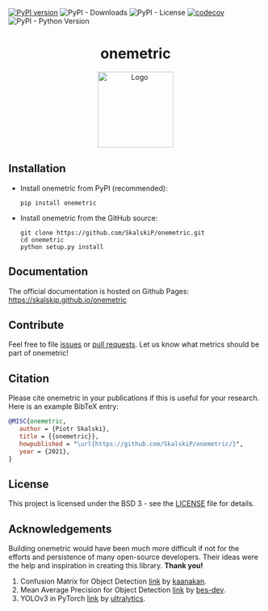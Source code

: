 [![PyPI version](https://badge.fury.io/py/onemetric.svg)](https://badge.fury.io/py/onemetric)
![PyPI - Downloads](https://img.shields.io/pypi/dm/onemetric)
![PyPI - License](https://img.shields.io/pypi/l/onemetric)
[![codecov](https://codecov.io/gh/SkalskiP/onemetric/branch/master/graph/badge.svg?token=ZFSEYF9WN4)](https://codecov.io/gh/SkalskiP/onemetric)
![PyPI - Python Version](https://img.shields.io/pypi/pyversions/onemetric)

<h1 align="center">onemetric</h1>

<p align="center"> 
    <img width="150" src="https://onemetric-images.s3.eu-central-1.amazonaws.com/favicon.png" alt="Logo">
</p>

## Installation

* Install onemetric from PyPI (recommended):

   ```console
   pip install onemetric
   ```
  
* Install onemetric from the GitHub source:

   ```console
   git clone https://github.com/SkalskiP/onemetric.git
   cd onemetric
   python setup.py install
   ```

## Documentation

The official documentation is hosted on Github Pages: https://skalskip.github.io/onemetric

## Contribute

Feel free to file [issues](https://github.com/SkalskiP/onemetric/issues) or [pull requests](https://github.com/SkalskiP/onemetric/pulls). Let us know what metrics should be part of onemetric!

## Citation

Please cite onemetric in your publications if this is useful for your research. Here is an example BibTeX entry:

```BibTeX
@MISC{onemetric,
   author = {Piotr Skalski},
   title = {{onemetric}},
   howpublished = "\url{https://github.com/SkalskiP/onemetric/}",
   year = {2021},
}
```

## License

This project is licensed under the BSD 3 - see the [LICENSE][1] file for details.

## Acknowledgements

Building onemetric would have been much more difficult if not for the efforts and persistence of many open-source developers. Their ideas were the help and inspiration in creating this library. **Thank you!**

1. Confusion Matrix for Object Detection [link](2) by [kaanakan](3).
2. Mean Average Precision for Object Detection [link](4) by [bes-dev](5).
3. YOLOv3 in PyTorch [link](6) by [ultralytics](7).

[1]: https://github.com/SkalskiP/onemetric/blob/master/LICENSE
[2]: https://github.com/kaanakan/object_detection_confusion_matrix
[3]: https://github.com/kaanakan
[4]: https://github.com/bes-dev/mean_average_precision
[5]: https://github.com/bes-dev
[6]: https://github.com/ultralytics/yolov3
[7]: https://github.com/ultralytics
